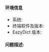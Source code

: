<!--
为了尽快定位问题，请尽可能填写下面的信息
-->

#### 环境信息

- 系统:
- 终端软件及版本:
- EazyDict 版本:

#### 问题描述:

<!-- 这里写上你的问题，如果涉及界面问题，最好有截图 -->
